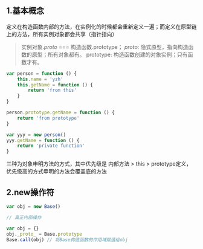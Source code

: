 ## 1.基本概念
定义在构造函数内部的方法，在实例化的时候都会重新定义一遍；而定义在原型链上的方法，所有实例对象都会共享（指针指向）

> 实例对象._proto_ === 构造函数.prototype；
_proto_: 隐式原型，指向构造函数的原型；所有对象都有。
prototype: 构造函数创建的对象实例；只有函数才有。

```javascript
var person = function () {
	this.name = 'yzh'
	this.getName = function () {
		return 'from this'
	}
}

person.prototype.getName = function () {
	return 'from prototype'
}

var yyy = new person()
yyy.getName = function () {
	return 'private function'
}
```

三种为对象申明方法的方式，其中优先级是  内部方法 > this > prototype定义，优先级高的方式申明的方法会覆盖底的方法

## 2.new操作符
```javascript
var obj = new Base()

// 真正内部操作

var obj = {}
obj._proto_ = Base.prototype
Base.call(obj) // 将Base构造函数的作用域赋值给obj

```